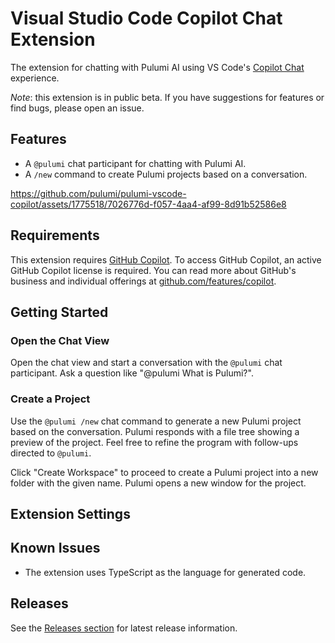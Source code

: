 # Visual Studio Code Copilot Chat Extension

The extension for chatting with Pulumi AI using VS Code's [Copilot Chat](https://code.visualstudio.com/docs/copilot/copilot-chat) experience.

_Note_: this extension is in public beta. If you have suggestions for features or find bugs, please open an issue.

## Features

- A `@pulumi` chat participant for chatting with Pulumi AI.
- A `/new` command to create Pulumi projects based on a conversation.

https://github.com/pulumi/pulumi-vscode-copilot/assets/1775518/7026776d-f057-4aa4-af99-8d91b52586e8

## Requirements

This extension requires [GitHub Copilot](https://github.com/features/copilot?editor=vscode). To access GitHub Copilot, an active GitHub Copilot license is required. You can read more about GitHub's business and individual offerings at [github.com/features/copilot](https://github.com/features/copilot).

## Getting Started

### Open the Chat View

Open the chat view and start a conversation with the `@pulumi` chat participant. Ask a question like "@pulumi What is Pulumi?".

### Create a Project

Use the `@pulumi /new` chat command to generate a new Pulumi project based on the conversation. Pulumi responds with a file tree showing
a preview of the project. Feel free to refine the program with follow-ups directed to `@pulumi`.

Click "Create Workspace" to proceed to create a Pulumi project into a new folder with the given name. Pulumi opens a new window for the project.

## Extension Settings

## Known Issues

- The extension uses TypeScript as the language for generated code.

## Releases

See the [Releases section](https://github.com/pulumi/pulumi-vscode-copilot/releases) for latest release information.

